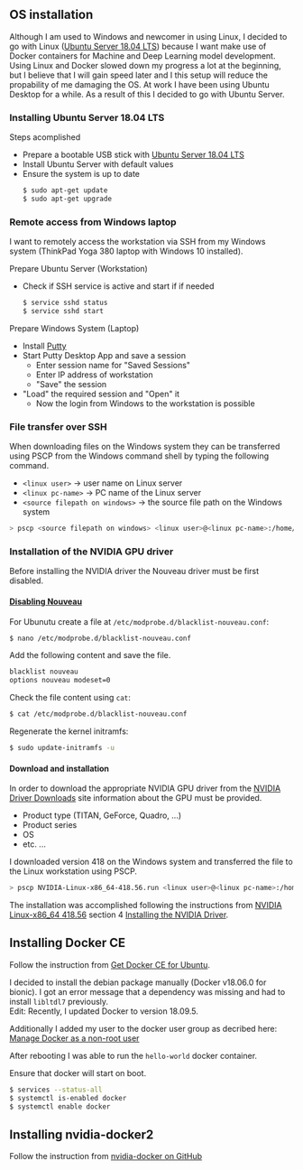 ## OS installation
Although I am used to Windows and newcomer in using Linux, I decided to go with Linux ([Ubuntu Server 18.04 LTS](http://releases.ubuntu.com/18.04/)) because I want make use of Docker containers for Machine and Deep Learning model development. Using Linux and Docker slowed down my progress a lot at the beginning, but I believe that I will gain speed later and I this setup will reduce the propability of me damaging the OS. At work I have been using Ubuntu Desktop for a while. As a result of this I decided to go with Ubuntu Server.

### Installing Ubuntu Server 18.04 LTS
Steps acomplished
* Prepare a bootable USB stick with [Ubuntu Server 18.04 LTS](http://releases.ubuntu.com/18.04/)
* Install Ubuntu Server with default values
* Ensure the system is up to date
  ```bash
  $ sudo apt-get update
  $ sudo apt-get upgrade
  ```
### Remote access from Windows laptop
I want to remotely access the workstation via SSH from my Windows system (ThinkPad Yoga 380 laptop with Windows 10 installed). 

Prepare Ubuntu Server (Workstation)
* Check if SSH service is active and start if if needed
  ```bash
  $ service sshd status
  $ service sshd start
  ```
Prepare Windows System (Laptop)
* Install [Putty](https://www.putty.org/)
* Start Putty Desktop App and save a session
  * Enter session name for "Saved Sessions"
  * Enter IP address of workstation
  * "Save" the session
* "Load" the required session and "Open" it
  * Now the login from Windows to the workstation is possible

### File transfer over SSH
When downloading files on the Windows system they can be transferred using PSCP from the Windows command shell by typing the following command.
* `<linux user>` &rarr; user name on Linux server
* `<linux pc-name>` &rarr; PC name of the Linux server
* `<source filepath on windows>` &rarr; the source file path on the Windows system
```bash
> pscp <source filepath on windows> <linux user>@<linux pc-name>:/home/<linux user>
```

### Installation of the NVIDIA GPU driver
Before installing the NVIDIA driver the Nouveau driver must be first disabled. 

#### [Disabling Nouveau](https://docs.nvidia.com/cuda/cuda-installation-guide-linux/index.html#runfile-nouveau-ubuntu)
For Ubunutu create a file at `/etc/modprobe.d/blacklist-nouveau.conf`:
```bash
$ nano /etc/modprobe.d/blacklist-nouveau.conf
```
Add the following content and save the file.
```bash
blacklist nouveau
options nouveau modeset=0
```
Check the file content using `cat`:
```bash
$ cat /etc/modprobe.d/blacklist-nouveau.conf
```
Regenerate the kernel initramfs:
```bash
$ sudo update-initramfs -u
```

#### Download and installation
In order to download the appropriate NVIDIA GPU driver from the [NVIDIA Driver Downloads](https://www.nvidia.com/Download/index.aspx?lang=en-us) site information about the GPU must be provided.
* Product type (TITAN, GeForce, Quadro, ...)
* Product series
* OS
* etc. ...

I downloaded version 418 on the Windows system and transferred the file to the Linux workstation using PSCP.
```bash
> pscp NVIDIA-Linux-x86_64-418.56.run <linux user>@<linux pc-name>:/home/<linux user>
```

The installation was accomplished following the instructions from [NVIDIA Linux-x86_64 418.56](http://us.download.nvidia.com/XFree86/Linux-x86_64/418.56/README/index.html) section 4 [Installing the NVIDIA Driver](http://us.download.nvidia.com/XFree86/Linux-x86_64/418.56/README/installdriver.html).

## Installing Docker CE
Follow the instruction from [Get Docker CE for Ubuntu](https://docs.docker.com/install/linux/docker-ce/ubuntu/).

I decided to install the debian package manually (Docker v18.06.0 for bionic). I got an error message that a dependency was missing and had to install ```libltdl7``` previously.
<br>
Edit: Recently, I updated Docker to version 18.09.5.

Additionally I added my user to the docker user group as decribed here:<br>
[Manage Docker as a non-root user](https://docs.docker.com/install/linux/linux-postinstall/)

After rebooting I was able to run the ```hello-world``` docker container.

Ensure that docker will start on boot. 
```bash
$ services --status-all
$ systemctl is-enabled docker
$ systemctl enable docker
```

## Installing nvidia-docker2
Follow the instruction from [nvidia-docker on GitHub](https://github.com/NVIDIA/nvidia-docker)
